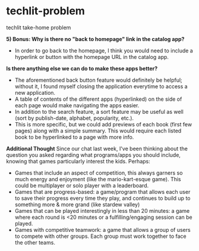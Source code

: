# techlit-problem
techlit take-home problem

**5) Bonus: Why is there no "back to homepage" link in the catalog app?**

* In order to go back to the homepage, I think you would need to include a hyperlink or button with the homepage URL in the catalog app. 

**Is there anything else we can do to make these apps better?**

* The aforementioned back button feature would definitely be helpful; without it, I found myself closing the application everytime to access a new application. 
* A table of contents of the different apps (hyperlinked) on the side of each page would make navigating the apps easier. 
* In addition to the search feature, a sort feature may be useful as well (sort by publish-date, alphabet, popularity, etc.). 
* This is more specific, but we could add previews of each book (first few pages) along with a simple summary. This would require each listed book to be hyperlinked to a page with more info. 

**Additional Thought**
Since our chat last week, I've been thinking about the question you asked regarding what programs/apps you should include, knowing that games particularly interest the kids. Perhaps:
* Games that include an aspect of competition, this always garners so much energy and enjoyment (like the mario-kart-esque game). This could be multiplayer or solo player with a leaderboard.
* Games that are progress-based: a game/program that allows each user to save their progress every time they play, and continues to build up to something more & more grand (like stardew valley)
* Games that can be played interestingly in less than 20 minutes: a game where each round is <20 minutes or a fulfilling/engaging session can be played. 
* Games with competitive teamwork: a game that allows a group of users to compete with other groups. Each group must work together to face the other teams. 
